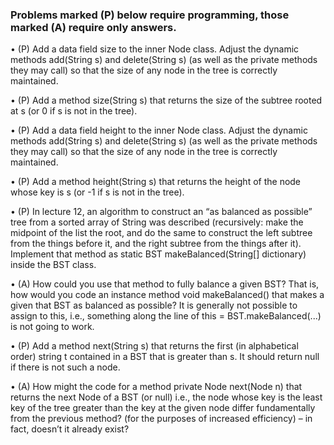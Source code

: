 ### Problems marked (P) below require programming, those marked (A) require only answers.
• (P) Add a data field size to the inner Node class. Adjust the dynamic methods
add(String s) and delete(String s) (as well as the private methods they
may call) so that the size of any node in the tree is correctly maintained.

• (P) Add a method size(String s) that returns the size of the subtree rooted
at s (or 0 if s is not in the tree).

• (P) Add a data field height to the inner Node class. Adjust the dynamic methods
add(String s) and delete(String s) (as well as the private methods they
may call) so that the size of any node in the tree is correctly maintained.

• (P) Add a method height(String s) that returns the height of the node whose
key is s (or -1 if s is not in the tree).

• (P) In lecture 12, an algorithm to construct an “as balanced as possible” tree from
a sorted array of String was described (recursively: make the midpoint of the
list the root, and do the same to construct the left subtree from the things before it,
and the right subtree from the things after it). Implement that method as static
BST makeBalanced(String[] dictionary) inside the BST class.

• (A) How could you use that method to fully balance a given BST? That is, how would you code an instance method void makeBalanced() that makes a given that BST as balanced as possible? It is generally not possible to assign to this, i.e.,
 something along the line of this = BST.makeBalanced(...) is not going to
work.


• (P) Add a method next(String s) that returns the first (in alphabetical order)
string t contained in a BST that is greater than s. It should return null if there is
not such a node.

• (A) How might the code for a method private Node next(Node n) that returns the next Node of a BST (or null) i.e., the node whose key is the least key
of the tree greater than the key at the given node differ fundamentally from the
previous method? (for the purposes of increased efficiency) – in fact, doesn’t it
already exist?